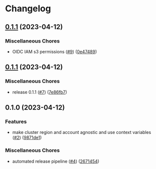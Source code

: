 # Changelog

## [0.1.1](https://github.com/garden-io/dev-cluster/compare/v0.1.1...v0.1.1) (2023-04-12)


### Miscellaneous Chores

* OIDC IAM s3 permissions ([#9](https://github.com/garden-io/dev-cluster/issues/9)) ([0e47489](https://github.com/garden-io/dev-cluster/commit/0e4748994ea854711f9c2aa51a7666c15b332044))

## [0.1.1](https://github.com/garden-io/dev-cluster/compare/v0.1.0...v0.1.1) (2023-04-12)


### Miscellaneous Chores

* release 0.1.1 ([#7](https://github.com/garden-io/dev-cluster/issues/7)) ([7e86fb7](https://github.com/garden-io/dev-cluster/commit/7e86fb77023122641719aac21d3ab5c89832560d))

## 0.1.0 (2023-04-12)


### Features

* make cluster region and account agnostic and use context variables ([#2](https://github.com/garden-io/dev-cluster/issues/2)) ([9871de1](https://github.com/garden-io/dev-cluster/commit/9871de140c3f7038795f3a881d36f75a58e1b54a))


### Miscellaneous Chores

* automated release pipeline ([#4](https://github.com/garden-io/dev-cluster/issues/4)) ([2671454](https://github.com/garden-io/dev-cluster/commit/2671454818021b478ba46fb9eab2247ceaaa8ca1))
